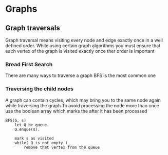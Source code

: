 # Graphs

## Graph traversals
Graph traversal means visiting every node and edge exactly once in a well defined order. While using certain graph algorithms 
you must ensure that each vertex of the graph is visited exactly once ther order is important

### Bread First Search

There are many ways to traverse a graph BFS is the most common one


### Traversing the child nodes

A graph can contain cycles, which may bring you to the same node again while traversing the graph
To avoid processing the node more than once use the boolean array which marks the after it has been processed


```
BFS(G, s)
	let Q be queue.
	Q.enque(s).
	
	mark s as visited
	while( Q is not empty )
		remove that vertex from the queue

